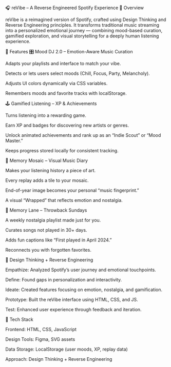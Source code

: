 🎧 reVibe – A Reverse Engineered Spotify Experience
🚀 Overview

reVibe is a reimagined version of Spotify, crafted using Design Thinking and Reverse Engineering principles. It transforms traditional music streaming into a personalized emotional journey — combining mood-based curation, gamified exploration, and visual storytelling for a deeply human listening experience.

🎨 Features
🎛️ Mood DJ 2.0 – Emotion-Aware Music Curation

Adapts your playlists and interface to match your vibe.

Detects or lets users select moods (Chill, Focus, Party, Melancholy).

Adjusts UI colors dynamically via CSS variables.

Remembers moods and favorite tracks with localStorage.

🕹️ Gamified Listening – XP & Achievements

Turns listening into a rewarding game.

Earn XP and badges for discovering new artists or genres.

Unlock animated achievements and rank up as an “Indie Scout” or “Mood Master.”

Keeps progress stored locally for consistent tracking.

🧩 Memory Mosaic – Visual Music Diary

Makes your listening history a piece of art.

Every replay adds a tile to your mosaic.

End-of-year image becomes your personal “music fingerprint.”

A visual “Wrapped” that reflects emotion and nostalgia.

📅 Memory Lane – Throwback Sundays

A weekly nostalgia playlist made just for you.

Curates songs not played in 30+ days.

Adds fun captions like “First played in April 2024.”

Reconnects you with forgotten favorites.

🧠 Design Thinking + Reverse Engineering

Empathize: Analyzed Spotify’s user journey and emotional touchpoints.

Define: Found gaps in personalization and interactivity.

Ideate: Created features focusing on emotion, nostalgia, and gamification.

Prototype: Built the reVibe interface using HTML, CSS, and JS.

Test: Enhanced user experience through feedback and iteration.

🧰 Tech Stack

Frontend: HTML, CSS, JavaScript

Design Tools: Figma, SVG assets

Data Storage: LocalStorage (user moods, XP, replay data)

Approach: Design Thinking + Reverse Engineering
